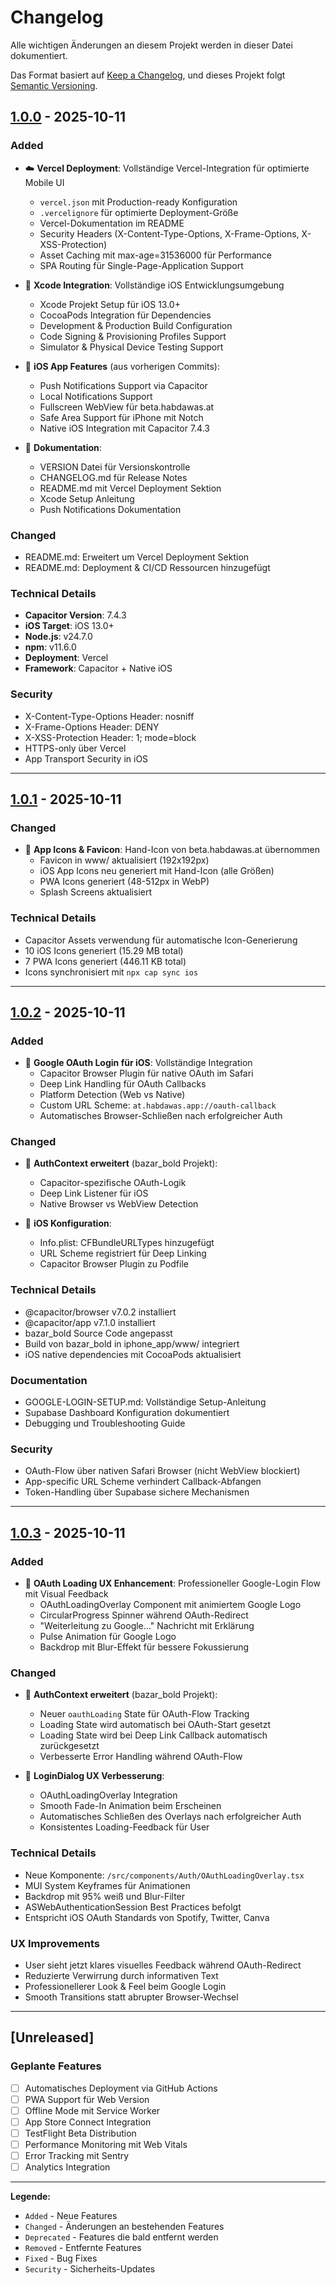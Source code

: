 # Changelog

Alle wichtigen Änderungen an diesem Projekt werden in dieser Datei dokumentiert.

Das Format basiert auf [Keep a Changelog](https://keepachangelog.com/de/1.0.0/),
und dieses Projekt folgt [Semantic Versioning](https://semver.org/lang/de/).

## [1.0.0] - 2025-10-11

### Added
- ☁️ **Vercel Deployment**: Vollständige Vercel-Integration für optimierte Mobile UI
  - `vercel.json` mit Production-ready Konfiguration
  - `.vercelignore` für optimierte Deployment-Größe
  - Vercel-Dokumentation im README
  - Security Headers (X-Content-Type-Options, X-Frame-Options, X-XSS-Protection)
  - Asset Caching mit max-age=31536000 für Performance
  - SPA Routing für Single-Page-Application Support

- 🔧 **Xcode Integration**: Vollständige iOS Entwicklungsumgebung
  - Xcode Projekt Setup für iOS 13.0+
  - CocoaPods Integration für Dependencies
  - Development & Production Build Configuration
  - Code Signing & Provisioning Profiles Support
  - Simulator & Physical Device Testing Support

- 📱 **iOS App Features** (aus vorherigen Commits):
  - Push Notifications Support via Capacitor
  - Local Notifications Support
  - Fullscreen WebView für beta.habdawas.at
  - Safe Area Support für iPhone mit Notch
  - Native iOS Integration mit Capacitor 7.4.3

- 📝 **Dokumentation**:
  - VERSION Datei für Versionskontrolle
  - CHANGELOG.md für Release Notes
  - README.md mit Vercel Deployment Sektion
  - Xcode Setup Anleitung
  - Push Notifications Dokumentation

### Changed
- README.md: Erweitert um Vercel Deployment Sektion
- README.md: Deployment & CI/CD Ressourcen hinzugefügt

### Technical Details
- **Capacitor Version**: 7.4.3
- **iOS Target**: iOS 13.0+
- **Node.js**: v24.7.0
- **npm**: v11.6.0
- **Deployment**: Vercel
- **Framework**: Capacitor + Native iOS

### Security
- X-Content-Type-Options Header: nosniff
- X-Frame-Options Header: DENY
- X-XSS-Protection Header: 1; mode=block
- HTTPS-only über Vercel
- App Transport Security in iOS

---

## [1.0.1] - 2025-10-11

### Changed
- 🎨 **App Icons & Favicon**: Hand-Icon von beta.habdawas.at übernommen
  - Favicon in www/ aktualisiert (192x192px)
  - iOS App Icons neu generiert mit Hand-Icon (alle Größen)
  - PWA Icons generiert (48-512px in WebP)
  - Splash Screens aktualisiert

### Technical Details
- Capacitor Assets verwendung für automatische Icon-Generierung
- 10 iOS Icons generiert (15.29 MB total)
- 7 PWA Icons generiert (446.11 KB total)
- Icons synchronisiert mit `npx cap sync ios`

---

## [1.0.2] - 2025-10-11

### Added
- 🔐 **Google OAuth Login für iOS**: Vollständige Integration
  - Capacitor Browser Plugin für native OAuth im Safari
  - Deep Link Handling für OAuth Callbacks
  - Platform Detection (Web vs Native)
  - Custom URL Scheme: `at.habdawas.app://oauth-callback`
  - Automatisches Browser-Schließen nach erfolgreicher Auth

### Changed
- 📱 **AuthContext erweitert** (bazar_bold Projekt):
  - Capacitor-spezifische OAuth-Logik
  - Deep Link Listener für iOS
  - Native Browser vs WebView Detection

- 🔧 **iOS Konfiguration**:
  - Info.plist: CFBundleURLTypes hinzugefügt
  - URL Scheme registriert für Deep Linking
  - Capacitor Browser Plugin zu Podfile

### Technical Details
- @capacitor/browser v7.0.2 installiert
- @capacitor/app v7.1.0 installiert
- bazar_bold Source Code angepasst
- Build von bazar_bold in iphone_app/www/ integriert
- iOS native dependencies mit CocoaPods aktualisiert

### Documentation
- GOOGLE-LOGIN-SETUP.md: Vollständige Setup-Anleitung
- Supabase Dashboard Konfiguration dokumentiert
- Debugging und Troubleshooting Guide

### Security
- OAuth-Flow über nativen Safari Browser (nicht WebView blockiert)
- App-specific URL Scheme verhindert Callback-Abfangen
- Token-Handling über Supabase sichere Mechanismen

---

## [1.0.3] - 2025-10-11

### Added
- 🎨 **OAuth Loading UX Enhancement**: Professioneller Google-Login Flow mit Visual Feedback
  - OAuthLoadingOverlay Component mit animiertem Google Logo
  - CircularProgress Spinner während OAuth-Redirect
  - "Weiterleitung zu Google..." Nachricht mit Erklärung
  - Pulse Animation für Google Logo
  - Backdrop mit Blur-Effekt für bessere Fokussierung

### Changed
- 📱 **AuthContext erweitert** (bazar_bold Projekt):
  - Neuer `oauthLoading` State für OAuth-Flow Tracking
  - Loading State wird automatisch bei OAuth-Start gesetzt
  - Loading State wird bei Deep Link Callback automatisch zurückgesetzt
  - Verbesserte Error Handling während OAuth-Flow

- 🎨 **LoginDialog UX Verbesserung**:
  - OAuthLoadingOverlay Integration
  - Smooth Fade-In Animation beim Erscheinen
  - Automatisches Schließen des Overlays nach erfolgreicher Auth
  - Konsistentes Loading-Feedback für User

### Technical Details
- Neue Komponente: `/src/components/Auth/OAuthLoadingOverlay.tsx`
- MUI System Keyframes für Animationen
- Backdrop mit 95% weiß und Blur-Filter
- ASWebAuthenticationSession Best Practices befolgt
- Entspricht iOS OAuth Standards von Spotify, Twitter, Canva

### UX Improvements
- User sieht jetzt klares visuelles Feedback während OAuth-Redirect
- Reduzierte Verwirrung durch informativen Text
- Professionellerer Look & Feel beim Google Login
- Smooth Transitions statt abrupter Browser-Wechsel

---

## [Unreleased]

### Geplante Features
- [ ] Automatisches Deployment via GitHub Actions
- [ ] PWA Support für Web Version
- [ ] Offline Mode mit Service Worker
- [ ] App Store Connect Integration
- [ ] TestFlight Beta Distribution
- [ ] Performance Monitoring mit Web Vitals
- [ ] Error Tracking mit Sentry
- [ ] Analytics Integration

---

**Legende:**
- `Added` - Neue Features
- `Changed` - Änderungen an bestehenden Features
- `Deprecated` - Features die bald entfernt werden
- `Removed` - Entfernte Features
- `Fixed` - Bug Fixes
- `Security` - Sicherheits-Updates

[1.0.3]: https://github.com/mmollay/bazar_iphone_app/releases/tag/v1.0.3
[1.0.2]: https://github.com/mmollay/bazar_iphone_app/releases/tag/v1.0.2
[1.0.1]: https://github.com/mmollay/bazar_iphone_app/releases/tag/v1.0.1
[1.0.0]: https://github.com/mmollay/bazar_iphone_app/releases/tag/v1.0.0
